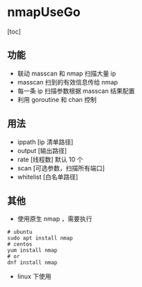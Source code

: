 # nmapUseGo

[toc]

## 功能
* 联动 masscan 和 nmap 扫描大量 ip
* masscan 扫到的有效信息传给 nmap
* 每一条 ip 扫描参数根据 masscan 结果配置
* 利用 goroutine 和 chan 控制

## 用法
* ippath [ip 清单路径]
* output [输出路径]
* rate [线程数] 默认 10 个
* scan [可选参数，扫描所有端口]
* whitelist [白名单路径]



## 其他
* 使用原生 nmap ，需要执行
```shell
# ubuntu
sudo apt install nmap
# centos
yum install nmap
# or
dnf install nmap
```
* linux 下使用
